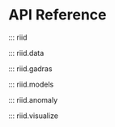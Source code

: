 # API Reference


::: riid

::: riid.data

::: riid.gadras

::: riid.models

::: riid.anomaly

::: riid.visualize

